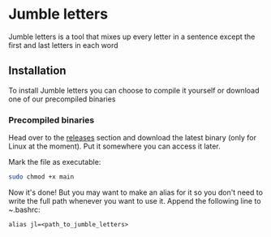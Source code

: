 # Jumble letters
Jumble letters is a tool that mixes up every letter in a sentence except the first and last letters in each word

## Installation
To install Jumble letters you can choose to compile it yourself or download one of our precompiled binaries

### Precompiled binaries
Head over to the [releases](https://github.com/IsakTheHacker/jumble-letters/releases) section and download the latest binary (only for Linux at the moment). Put it somewhere you can access it later.

Mark the file as executable:
```bash
sudo chmod +x main
```

Now it's done! But you may want to make an alias for it so you don't need to write the full path whenever you want to use it. Append the following line to ~.bashrc:
```
alias jl=<path_to_jumble_letters>
```
